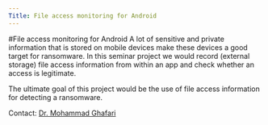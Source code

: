 ```yaml
---
Title: File access monitoring for Android
---
```

#File access monitoring for Android
A lot of sensitive and private information that is stored on mobile devices make these devices a good target for ransomware. In this seminar project we would record (external storage) file access information from within an app and check whether an access is legitimate. 

The ultimate goal of this project would be the use of file access information for detecting a ransomware.



Contact: [Dr. Mohammad Ghafari](%base_url%/staff/Mohammad-Ghafari)
